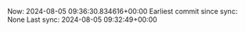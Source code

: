 Now: 2024-08-05 09:36:30.834616+00:00 Earliest commit since sync: None Last sync: 2024-08-05 09:32:49+00:00
